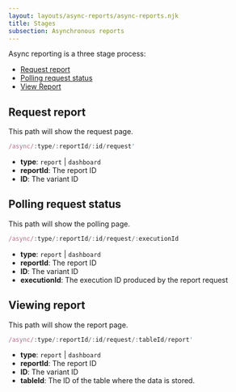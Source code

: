 ```yaml
---
layout: layouts/async-reports/async-reports.njk
title: Stages
subsection: Asynchronous reports
---
```


Async reporting is a three stage process:

- [Request report](#request-the-report)
- [Polling request status](#poll-the-report-status)
- [View Report](#view-the-report)

## Request report

This path will show the request page.

```js
/async/:type/:reportId/:id/request'
```

- **type**: `report` | `dashboard` 
- **reportId**: The report ID
- **ID**: The variant ID

## Polling request status

This path will show the polling page.

```js
/async/:type/:reportId/:id/request/:executionId
```

- **type**: `report` | `dashboard` 
- **reportId**: The report ID
- **ID**: The variant ID
- **executionId**: The execution ID produced by the report request

## Viewing report

This path will show the report page.

```js
/async/:type/:reportId/:id/request/:tableId/report'
```

- **type**: `report` | `dashboard` 
- **reportId**: The report ID
- **ID**: The variant ID
- **tableId**: The ID of the table where the data is stored.
